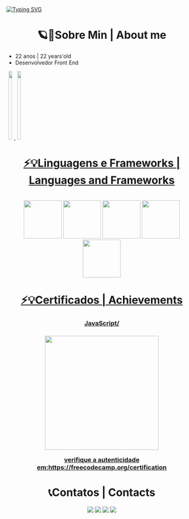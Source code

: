 
[![Typing SVG](https://readme-typing-svg.demolab.com?font=Fira+Code&pause=1000&color=F70000&width=435&lines=Weverton+Lobato;+Desenvolvedor+Front+End)](https://git.io/typing-svg)

<h1 align="center">🪐🚀Sobre Min | About me</h1>
<ul>
  <li>22 anos | 22 years'old</li>
  <li>Desenvolvedor Front End</li>
</ul>

<div style="display: inline-block;" align="center">
  <a href="https://github.com/wevlob1">
  <img  width="45%" height="180em" src="https://github-readme-stats.vercel.app/api?username=wevlob1&show_icons=true&theme=chartreuse-dark&include_all_commits=true&count_private=true"/>
  <img  width="45%" height="180em" src="https://github-readme-stats.vercel.app/api/top-langs/?username=wevlob1&layout=compact&langs_count=7&theme=chartreuse-dark"/>
</div>
<h1 align="center">⚡💡Linguagens e Frameworks | Languages and Frameworks</h1>
<div style="display: inline-block;" align="center"><br>
  <img  height="100" width="100"  src="https://cdn.jsdelivr.net/gh/devicons/devicon/icons/python/python-original.svg" />
  <img  height="100" width="100"  src="https://cdn.jsdelivr.net/gh/devicons/devicon/icons/html5/html5-original.svg" />
  <img  height="100" width="100"  src="https://cdn.jsdelivr.net/gh/devicons/devicon/icons/css3/css3-original.svg" />
  <img  height="100" width="100"  src="https://cdn.jsdelivr.net/gh/devicons/devicon/icons/javascript/javascript-original.svg" />
  <img  height="100" width="100"  src="https://cdn.jsdelivr.net/gh/devicons/devicon/icons/bootstrap/bootstrap-original.svg" />  
</div>
<h1 align="center">⚡💡Certificados | Achievements </h1>
<div>
  <div align="center">
    <h3 align="center">JavaScript/<h3>
    <img  height="300" align:"center" src="https://user-images.githubusercontent.com/116172352/197057231-280a25ba-c13b-4693-a21a-d9c6b635cc96.jpg" />
    <p align="center">verifique a autenticidade em:<a href="https://freecodecamp.org/certification/fcc862de580-fc39-4052-8f28-2a9676bca8e2/javascript-algorithms-and-data-structures" target="_blank">https://freecodecamp.org/certification</a></p>
  </div>
</div>  
<h1 align="center">📞Contatos | Contacts</h1>
<div align="center"> 
  <a href="https://instagram.com/__saturn.exe" target="_blank"><img src="https://img.shields.io/badge/-Instagram-%23E4405F?style=for-the-badge&logo=instagram&logoColor=white" target="_blank"></a>
 <a href="#" target="_blank"><img src="https://img.shields.io/badge/Discord-7289DA?style=for-the-badge&logo=discord&logoColor=white" target="_blank"></a>
  <a href = "#"><img src="https://img.shields.io/badge/-Gmail-%23333?style=for-the-badge&logo=gmail&logoColor=white" target="_blank"></a>
  <a href="#" target="_blank"><img src="https://img.shields.io/badge/-LinkedIn-%230077B5?style=for-the-badge&logo=linkedin&logoColor=white" target="_blank"></a>
</div>
